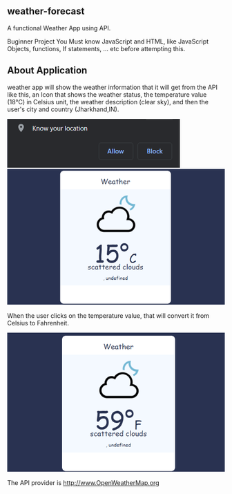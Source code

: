 ## weather-forecast

A functional Weather App using API.

Buginner Project
You Must know JavaScript and HTML, like JavaScript Objects, functions, If statements, ... etc before attempting this.

## About Application

weather app will show the weather information that it will get from the API like this, an Icon that shows the weather status, the temperature value (18°C) in Celsius unit, 
the weather description (clear sky), and then the user's city and country (Jharkhand,IN).

![](/Screenshots/KUL.png)
![](/Screenshots/C.png)

When the user clicks on the temperature value, that will convert it from Celsius to Fahrenheit.

![](/Screenshots/F.png)

The API provider is http://www.OpenWeatherMap.org
